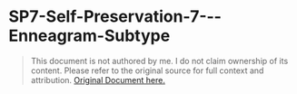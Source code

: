 # SP7-Self-Preservation-7---Enneagram-Subtype
> This document is not authored by me. I do not claim ownership of its content. Please refer to the original source for full context and attribution. [Original Document here.](https://docs.google.com/document/d/1TO06sUHPCpkiL1cwWapuOZrGwgm4E5W7k2CB676sQ44/edit?tab=t.0)
